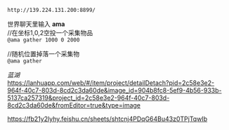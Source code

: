 ﻿`http://139.224.131.200:8899/`

世界聊天里输入 
**ama**  
//在坐标1,0,2空投一个采集物品  
`@ama gather 1000 0 2000`

//随机位置掉落一个采集物  
`@ama gather`

*蓝湖*  
https://lanhuapp.com/web/#/item/project/detailDetach?pid=2c58e3e2-964f-40c7-803d-8cd2c3da60de&image_id=904b8fc8-5ef9-4b56-933b-5137ca257319&project_id=2c58e3e2-964f-40c7-803d-8cd2c3da60de&fromEditor=true&type=image

https://fb21y2lyhy.feishu.cn/sheets/shtcnj4PDqG64Bu43z0TPjTqwIb